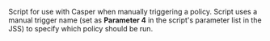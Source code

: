 Script for use with Casper when manually triggering a policy. Script uses a manual trigger name (set as **Parameter 4** in the script's parameter list in the JSS) to specify which policy should be run.